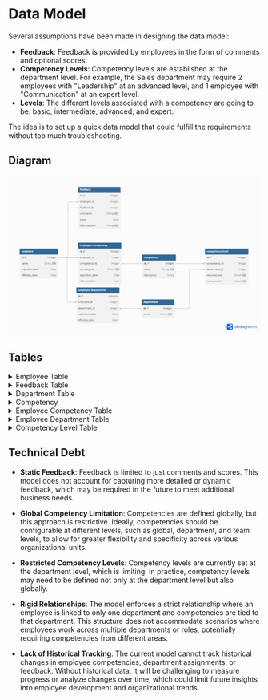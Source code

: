 # Data Model

Several assumptions have been made in designing the data model:

- **Feedback**: Feedback is provided by employees in the form of comments and optional scores.
- **Competency Levels**: Competency levels are established at the department level. For example, the Sales department may require 2 employees with "Leadership" at an advanced level, and 1 employee with "Communication" at an expert level.
- **Levels**: The different levels associated with a competency are going to be: basic, intermediate, advanced, and expert.
  
The idea is to set up a quick data model that could fulfill the requirements without too much troubleshooting.

## Diagram

![data-model](img/data-model.png)

## Tables

<details>
  <summary>Employee Table</summary>

| Name            | Type    | Key     | Description                                               | Example         |
|-----------------|---------|---------|-----------------------------------------------------------|-----------------|
| id              | Integer | PK      | Primary key, a unique identifier for each employee.          | 1               |
| name            | String  |         | Name of the employee.                                      | 'John Doe'      |
| expiration_date | Date    |         | Expiration date of the employee's role.                    | '2024-12-31'    |
| effective_date  | Date    | Default | The effective date of the employee's role.                 | CURRENT_DATE()  |

</details>


<details>
  <summary>Feedback Table</summary>

| Name            | Type    | Key     | Description                                                  | Example                        |
|-----------------|---------|---------|--------------------------------------------------------------|--------------------------------|
| id              | Integer | PK      | Primary key, a unique identifier for each feedback entry.       | 1                              |
| employee_id     | Integer | FK      | Foreign key referencing the employee receiving feedback.      | 1                              |
| feedback_by     | Integer | FK      | Foreign key referencing the employee providing feedback.      | 2                              |
| comments        | String  |         | Comments provided as feedback.                                | 'Great work on the project!'   |
| score           | Float   |         | An Optional score is given in the feedback.                         | 4.5                            |
| effective_date  | String  |         | Date when the feedback was given.                             | '2024-09-30'                   |

</details>


<details>
  <summary>Department Table</summary>

| Name            | Type    | Key     | Description                                               | Example          |
|-----------------|---------|---------|-----------------------------------------------------------|------------------|
| id              | Integer | PK      | Primary key, a unique identifier for each department.        | 1                |
| name            | String  |         | Name of the department.                                    | 'HR Department'  |

</details>


<details>
  <summary>Competency</summary>

| Name         | Type    | Key     | Description                                           | Example                |
|--------------|---------|---------|-------------------------------------------------------|------------------------|
| id           | Integer | PK      | Primary key, a unique identifier for each competency.   | 1                      |
| name         | String  |         | Name of the competency.                               | 'Python Programming'   |
| description  | String  |         | Description of the competency.                        | 'Programming language competency.' |

</details>


<details>
  <summary>Employee Competency Table</summary>
| Name            | Type    | Key     | Description                                                   | Example         |
|-----------------|---------|---------|---------------------------------------------------------------|-----------------|
| id              | Integer | PK      | Primary key, a unique identifier for each employee competency.   | 1               |
| employee_id     | Integer | FK      | Foreign key referencing the associated employee.               | 1               |
| competency_id   | Integer | FK      | Foreign key referencing the associated competency.             | 1               |
| current_level   | Enum    |         | The current level of competency the employee has.              | 'Intermediate'  |
| expiration_date | Date    |         | Expiration date for this competency.                           | '2024-12-31'    |
| effective_date  | Date    | Default | Effective date of the competency.                              | CURRENT_DATE()  |

</details>

<details>
  <summary>Employee Department Table</summary>

| Name            | Type    | Key     | Description                                                   | Example         |
|-----------------|---------|---------|---------------------------------------------------------------|-----------------|
| id              | Integer | PK      | Primary key, a unique identifier for each employee-department relation. | 1               |
| employee_id     | Integer | FK      | Foreign key referencing the associated employee.               | 1               |
| department_id   | Integer | FK      | Foreign key referencing the associated department.             | 1               |
| expiration_date | Date    |         | Expiration date of the employee's assignment to the department.| '2024-12-31'    |
| effective_date  | Date    | Default | Effective date of the assignment.                              | CURRENT_DATE()  |
</details>


<details>
  <summary>Competency Level Table</summary>

| Name            | Type    | Key     | Description                                                   | Example         |
|-----------------|---------|---------|---------------------------------------------------------------|-----------------|
| id              | Integer | PK      | Primary key, a unique identifier for each competency level.      | 1               |
| competency_id   | Integer | FK      | Foreign key referencing the associated competency.             | 1               |
| department_id   | Integer | FK      | Foreign key referencing the associated department.             | 1               |
| required_level  | Enum    |         | Required level for this competency in the department.          | 'Expert'        |
| num_workers     | Integer |         | Number of workers needed with this competency.                 | 5               |

</details>

## Technical Debt

- **Static Feedback**: Feedback is limited to just comments and scores. This model does not account for capturing more detailed or dynamic feedback, which may be required in the future to meet additional business needs.

- **Global Competency Limitation**: Competencies are defined globally, but this approach is restrictive. Ideally, competencies should be configurable at different levels, such as global, department, and team levels, to allow for greater flexibility and specificity across various organizational units.

- **Restricted Competency Levels**: Competency levels are currently set at the department level, which is limiting. In practice, competency levels may need to be defined not only at the department level but also globally.

- **Rigid Relationships**: The model enforces a strict relationship where an employee is linked to only one department and competencies are tied to that department. This structure does not accommodate scenarios where employees work across multiple departments or roles, potentially requiring competencies from different areas.

- **Lack of Historical Tracking**: The current model cannot track historical changes in employee competencies, department assignments, or feedback. Without historical data, it will be challenging to measure progress or analyze changes over time, which could limit future insights into employee development and organizational trends.